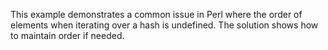 This example demonstrates a common issue in Perl where the order of elements when iterating over a hash is undefined.  The solution shows how to maintain order if needed.